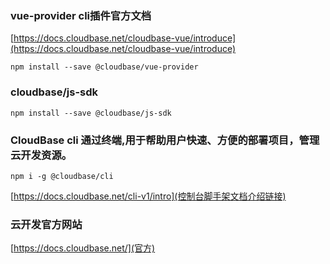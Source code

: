 ### vue-provider cli插件官方文档
[https://docs.cloudbase.net/cloudbase-vue/introduce](https://docs.cloudbase.net/cloudbase-vue/introduce)

```
npm install --save @cloudbase/vue-provider
```
### cloudbase/js-sdk
```
npm install --save @cloudbase/js-sdk
```

### CloudBase cli 通过终端,用于帮助用户快速、方便的部署项目，管理云开发资源。
```
npm i -g @cloudbase/cli
```
[https://docs.cloudbase.net/cli-v1/intro](控制台脚手架文档介绍链接)

### 云开发官方网站
[https://docs.cloudbase.net/](官方)
